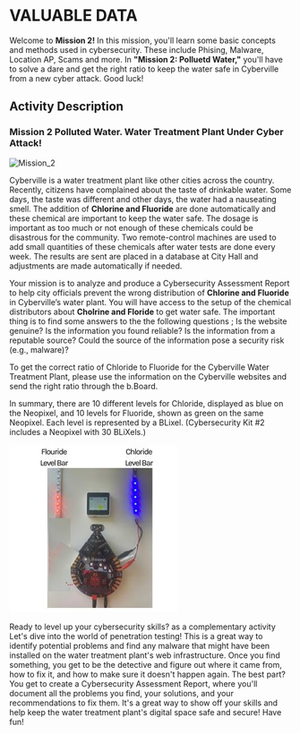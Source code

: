 # VALUABLE DATA 

Welcome to __Mission 2!__ In this mission, you'll learn some basic concepts and methods used in cybersecurity. These include Phising, Malware, Location AP, Scams and more. In __"Mission 2: Polluetd Water,"__ you'll have to solve a dare and get the right ratio to keep the water safe in Cyberville from a new cyber attack. Good luck!

## Activity Description
### __Mission 2__ Polluted Water.  Water Treatment Plant Under Cyber Attack!

![Mission_2](https://github.com/Brilliant-Labs/code.bl/blob/code_alpha/packaged/docs/static/mb/projects/bboard-tutorials-cyberville/ValuableData/Polluted_Water.gif?raw=true "Mission 2")

Cyberville is a water treatment plant like other cities across the country.  Recently, citizens have complained about the taste of drinkable water.  Some days, the taste was different and other days, the water had a nauseating smell.  The addition of __Chlorine and Fluoride__ are done automatically and these chemical are important to keep the water safe.  The dosage is important as too much or not enough of these chemicals could be disastrous for the community.  Two remote-control machines are used to add small quantities of these chemicals after water tests are done every week.  The results are sent are placed in a database at City Hall and adjustments are made automatically if needed.

Your mission is to analyze and produce a Cybersecurity Assessment Report to help city officials prevent the wrong distribution of __Chlorine and Fluoride__ in Cyberville’s water plant.  You will have access to the setup of the chemical distributors about __Cholrine and Floride__ to get water safe. The important thing is to find some answers to the the following questions ; 
Is the website genuine?
Is the information you found reliable?
Is the information from a reputable source?
Could the source of the information pose a security risk (e.g., malware)?

To get the correct ratio of Chloride to Fluoride for the Cyberville Water Treatment Plant, please use the information on the Cyberville websites and send the right ratio through the b.Board.

In summary, there are 10 different levels for Chloride, displayed as blue on the Neopixel, and 10 levels for Fluoride, shown as green on the same Neopixel. Each level is represented by a BLixel. (Cybersecurity Kit #2 includes a Neopixel with 30 BLiXels.)


![LevelBar](https://github.com/Brilliant-Labs/code.bl/blob/code_alpha/packaged/docs/static/mb/projects/bboard-tutorials-cyberville/ValuableData/LevelBar.jpg?raw=true "LevelBar")


Ready to level up your cybersecurity skills? as a complementary activity Let's dive into the world of penetration testing! This is a great way to identify potential problems and find any malware that might have been installed on the water treatment plant's web infrastructure. Once you find something, you get to be the detective and figure out where it came from, how to fix it, and how to make sure it doesn't happen again. The best part? You get to create a Cybersecurity Assessment Report, where you'll document all the problems you find, your solutions, and your recommendations to fix them. It's a great way to show off your skills and help keep the water treatment plant's digital space safe and secure! Have fun!